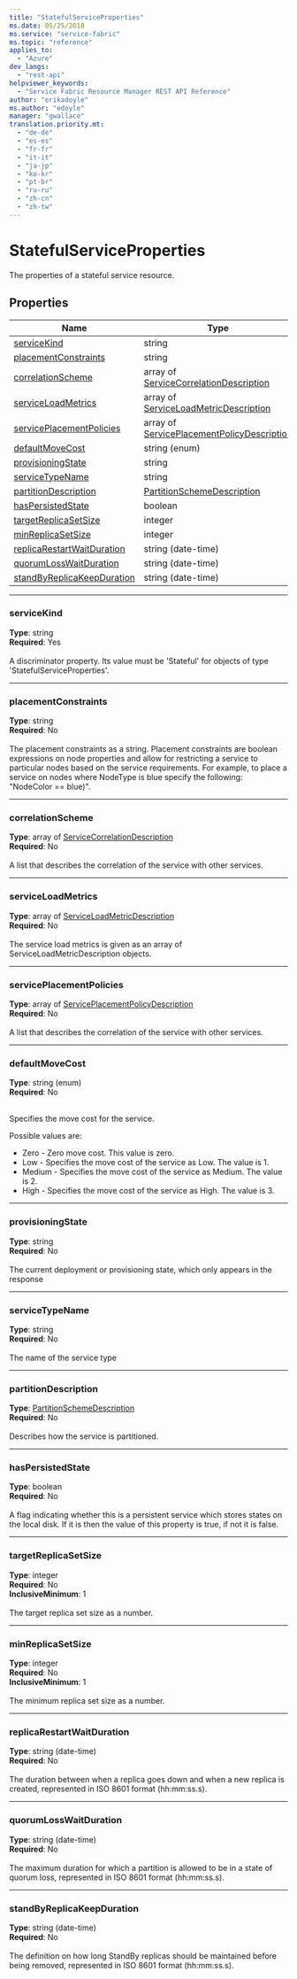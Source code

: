 ```yaml
---
title: "StatefulServiceProperties"
ms.date: 05/25/2018
ms.service: "service-fabric"
ms.topic: "reference"
applies_to: 
  - "Azure"
dev_langs: 
  - "rest-api"
helpviewer_keywords: 
  - "Service Fabric Resource Manager REST API Reference"
author: "erikadoyle"
ms.author: "edoyle"
manager: "gwallace"
translation.priority.mt: 
  - "de-de"
  - "es-es"
  - "fr-fr"
  - "it-it"
  - "ja-jp"
  - "ko-kr"
  - "pt-br"
  - "ru-ru"
  - "zh-cn"
  - "zh-tw"
---
```

# StatefulServiceProperties

The properties of a stateful service resource.

## Properties
| Name | Type | Required |
| --- | --- | --- |
| [serviceKind](#servicekind) | string | Yes |
| [placementConstraints](#placementconstraints) | string | No |
| [correlationScheme](#correlationscheme) | array of [ServiceCorrelationDescription](sfrp-2017-07-01-preview-model-servicecorrelationdescription.md) | No |
| [serviceLoadMetrics](#serviceloadmetrics) | array of [ServiceLoadMetricDescription](sfrp-2017-07-01-preview-model-serviceloadmetricdescription.md) | No |
| [servicePlacementPolicies](#serviceplacementpolicies) | array of [ServicePlacementPolicyDescription](sfrp-2017-07-01-preview-model-serviceplacementpolicydescription.md) | No |
| [defaultMoveCost](#defaultmovecost) | string (enum) | No |
| [provisioningState](#provisioningstate) | string | No |
| [serviceTypeName](#servicetypename) | string | No |
| [partitionDescription](#partitiondescription) | [PartitionSchemeDescription](sfrp-2017-07-01-preview-model-partitionschemedescription.md) | No |
| [hasPersistedState](#haspersistedstate) | boolean | No |
| [targetReplicaSetSize](#targetreplicasetsize) | integer | No |
| [minReplicaSetSize](#minreplicasetsize) | integer | No |
| [replicaRestartWaitDuration](#replicarestartwaitduration) | string (date-time) | No |
| [quorumLossWaitDuration](#quorumlosswaitduration) | string (date-time) | No |
| [standByReplicaKeepDuration](#standbyreplicakeepduration) | string (date-time) | No |

____
### serviceKind
__Type__: string <br/>
__Required__: Yes <br/>
<br/>
A discriminator property. Its value must be 'Stateful' for objects of type 'StatefulServiceProperties'.

____
### placementConstraints
__Type__: string <br/>
__Required__: No<br/>
<br/>
The placement constraints as a string. Placement constraints are boolean expressions on node properties and allow for restricting a service to particular nodes based on the service requirements. For example, to place a service on nodes where NodeType is blue specify the following: "NodeColor == blue)".

____
### correlationScheme
__Type__: array of [ServiceCorrelationDescription](sfrp-2017-07-01-preview-model-servicecorrelationdescription.md) <br/>
__Required__: No<br/>
<br/>
A list that describes the correlation of the service with other services.

____
### serviceLoadMetrics
__Type__: array of [ServiceLoadMetricDescription](sfrp-2017-07-01-preview-model-serviceloadmetricdescription.md) <br/>
__Required__: No<br/>
<br/>
The service load metrics is given as an array of ServiceLoadMetricDescription objects.

____
### servicePlacementPolicies
__Type__: array of [ServicePlacementPolicyDescription](sfrp-2017-07-01-preview-model-serviceplacementpolicydescription.md) <br/>
__Required__: No<br/>
<br/>
A list that describes the correlation of the service with other services.

____
### defaultMoveCost
__Type__: string (enum) <br/>
__Required__: No<br/>
<br/>


Specifies the move cost for the service.

Possible values are: 

  - Zero - Zero move cost. This value is zero.
  - Low - Specifies the move cost of the service as Low. The value is 1.
  - Medium - Specifies the move cost of the service as Medium. The value is 2.
  - High - Specifies the move cost of the service as High. The value is 3.



____
### provisioningState
__Type__: string <br/>
__Required__: No<br/>
<br/>
The current deployment or provisioning state, which only appears in the response

____
### serviceTypeName
__Type__: string <br/>
__Required__: No<br/>
<br/>
The name of the service type

____
### partitionDescription
__Type__: [PartitionSchemeDescription](sfrp-2017-07-01-preview-model-partitionschemedescription.md) <br/>
__Required__: No<br/>
<br/>
Describes how the service is partitioned.

____
### hasPersistedState
__Type__: boolean <br/>
__Required__: No<br/>
<br/>
A flag indicating whether this is a persistent service which stores states on the local disk. If it is then the value of this property is true, if not it is false.

____
### targetReplicaSetSize
__Type__: integer <br/>
__Required__: No<br/>
__InclusiveMinimum__: 1 <br/>
<br/>
The target replica set size as a number.

____
### minReplicaSetSize
__Type__: integer <br/>
__Required__: No<br/>
__InclusiveMinimum__: 1 <br/>
<br/>
The minimum replica set size as a number.

____
### replicaRestartWaitDuration
__Type__: string (date-time) <br/>
__Required__: No<br/>
<br/>
The duration between when a replica goes down and when a new replica is created, represented in ISO 8601 format (hh:mm:ss.s).

____
### quorumLossWaitDuration
__Type__: string (date-time) <br/>
__Required__: No<br/>
<br/>
The maximum duration for which a partition is allowed to be in a state of quorum loss, represented in ISO 8601 format (hh:mm:ss.s).

____
### standByReplicaKeepDuration
__Type__: string (date-time) <br/>
__Required__: No<br/>
<br/>
The definition on how long StandBy replicas should be maintained before being removed, represented in ISO 8601 format (hh:mm:ss.s).
